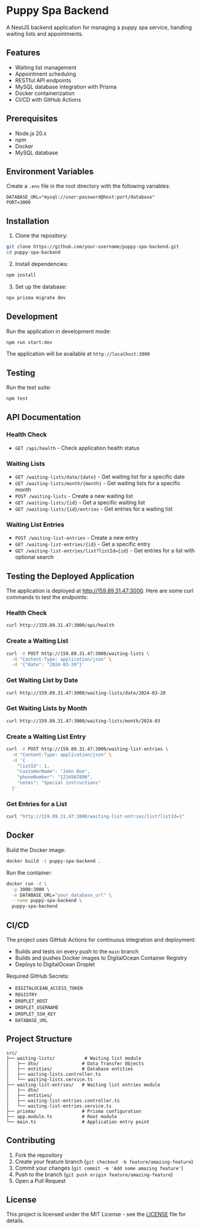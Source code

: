 # Puppy Spa Backend

A NestJS backend application for managing a puppy spa service, handling waiting lists and appointments.

## Features

- Waiting list management
- Appointment scheduling
- RESTful API endpoints
- MySQL database integration with Prisma
- Docker containerization
- CI/CD with GitHub Actions

## Prerequisites

- Node.js 20.x
- npm
- Docker
- MySQL database

## Environment Variables

Create a `.env` file in the root directory with the following variables:

```env
DATABASE_URL="mysql://user:password@host:port/database"
PORT=3000
```

## Installation

1. Clone the repository:
```bash
git clone https://github.com/your-username/puppy-spa-backend.git
cd puppy-spa-backend
```

2. Install dependencies:
```bash
npm install
```

3. Set up the database:
```bash
npx prisma migrate dev
```

## Development

Run the application in development mode:
```bash
npm run start:dev
```

The application will be available at `http://localhost:3000`

## Testing

Run the test suite:
```bash
npm test
```

## API Documentation

### Health Check
- `GET /api/health` - Check application health status

### Waiting Lists
- `GET /waiting-lists/date/{date}` - Get waiting list for a specific date
- `GET /waiting-lists/month/{month}` - Get waiting lists for a specific month
- `POST /waiting-lists` - Create a new waiting list
- `GET /waiting-lists/{id}` - Get a specific waiting list
- `GET /waiting-lists/{id}/entries` - Get entries for a waiting list

### Waiting List Entries
- `POST /waiting-list-entries` - Create a new entry
- `GET /waiting-list-entries/{id}` - Get a specific entry
- `GET /waiting-list-entries/list?listId={id}` - Get entries for a list with optional search

## Testing the Deployed Application

The application is deployed at http://159.89.31.47:3000. Here are some curl commands to test the endpoints:

### Health Check
```bash
curl http://159.89.31.47:3000/api/health
```

### Create a Waiting List
```bash
curl -X POST http://159.89.31.47:3000/waiting-lists \
  -H "Content-Type: application/json" \
  -d '{"date": "2024-03-20"}'
```

### Get Waiting List by Date
```bash
curl http://159.89.31.47:3000/waiting-lists/date/2024-03-20
```

### Get Waiting Lists by Month
```bash
curl http://159.89.31.47:3000/waiting-lists/month/2024-03
```

### Create a Waiting List Entry
```bash
curl -X POST http://159.89.31.47:3000/waiting-list-entries \
  -H "Content-Type: application/json" \
  -d '{
    "listId": 1,
    "customerName": "John Doe",
    "phoneNumber": "1234567890",
    "notes": "Special instructions"
  }'
```

### Get Entries for a List
```bash
curl "http://159.89.31.47:3000/waiting-list-entries/list?listId=1"
```

## Docker

Build the Docker image:
```bash
docker build -t puppy-spa-backend .
```

Run the container:
```bash
docker run -d \
  -p 3000:3000 \
  -e DATABASE_URL="your_database_url" \
  --name puppy-spa-backend \
  puppy-spa-backend
```

## CI/CD

The project uses GitHub Actions for continuous integration and deployment:

- Builds and tests on every push to the `main` branch
- Builds and pushes Docker images to DigitalOcean Container Registry
- Deploys to DigitalOcean Droplet

Required GitHub Secrets:
- `DIGITALOCEAN_ACCESS_TOKEN`
- `REGISTRY`
- `DROPLET_HOST`
- `DROPLET_USERNAME`
- `DROPLET_SSH_KEY`
- `DATABASE_URL`

## Project Structure

```
src/
├── waiting-lists/           # Waiting list module
│   ├── dto/                # Data Transfer Objects
│   ├── entities/           # Database entities
│   ├── waiting-lists.controller.ts
│   └── waiting-lists.service.ts
├── waiting-list-entries/   # Waiting list entries module
│   ├── dto/
│   ├── entities/
│   ├── waiting-list-entries.controller.ts
│   └── waiting-list-entries.service.ts
├── prisma/                 # Prisma configuration
├── app.module.ts           # Root module
└── main.ts                 # Application entry point
```

## Contributing

1. Fork the repository
2. Create your feature branch (`git checkout -b feature/amazing-feature`)
3. Commit your changes (`git commit -m 'Add some amazing feature'`)
4. Push to the branch (`git push origin feature/amazing-feature`)
5. Open a Pull Request

## License

This project is licensed under the MIT License - see the [LICENSE](LICENSE) file for details.
